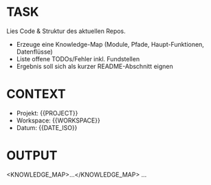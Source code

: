 # TASK
Lies Code & Struktur des aktuellen Repos.
- Erzeuge eine Knowledge-Map (Module, Pfade, Haupt-Funktionen, Datenflüsse)
- Liste offene TODOs/Fehler inkl. Fundstellen
- Ergebnis soll sich als kurzer README-Abschnitt eignen

# CONTEXT
- Projekt: {{PROJECT}}
- Workspace: {{WORKSPACE}}
- Datum: {{DATE_ISO}}

# OUTPUT
<KNOWLEDGE_MAP>…</KNOWLEDGE_MAP>
<TODOS>…</TODOS>
